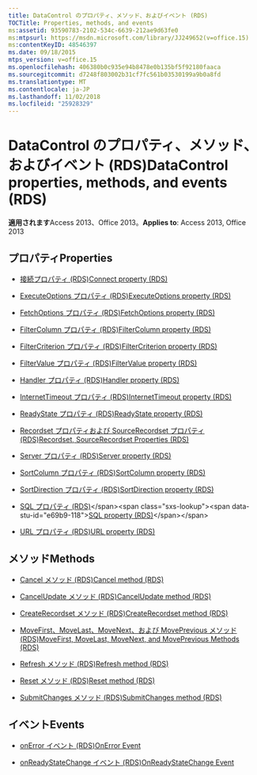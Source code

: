 ```yaml
---
title: DataControl のプロパティ、メソッド、およびイベント (RDS)
TOCTitle: Properties, methods, and events
ms:assetid: 93590783-2102-534c-6639-212ae9d63fe0
ms:mtpsurl: https://msdn.microsoft.com/library/JJ249652(v=office.15)
ms:contentKeyID: 48546397
ms.date: 09/18/2015
mtps_version: v=office.15
ms.openlocfilehash: 406380b0c935e94b8478e0b135bf5f92180faaca
ms.sourcegitcommit: d7248f803002b31cf7fc561b03530199a9b0a8fd
ms.translationtype: MT
ms.contentlocale: ja-JP
ms.lasthandoff: 11/02/2018
ms.locfileid: "25928329"
---
```

# <a name="datacontrol-properties-methods-and-events-rds"></a><span data-ttu-id="e69b9-102">DataControl のプロパティ、メソッド、およびイベント (RDS)</span><span class="sxs-lookup"><span data-stu-id="e69b9-102">DataControl properties, methods, and events (RDS)</span></span>

<span data-ttu-id="e69b9-103">**適用されます**Access 2013、Office 2013。</span><span class="sxs-lookup"><span data-stu-id="e69b9-103">**Applies to**: Access 2013, Office 2013</span></span>

## <a name="properties"></a><span data-ttu-id="e69b9-104">プロパティ</span><span class="sxs-lookup"><span data-stu-id="e69b9-104">Properties</span></span>

- [<span data-ttu-id="e69b9-105">接続プロパティ (RDS)</span><span class="sxs-lookup"><span data-stu-id="e69b9-105">Connect property (RDS)</span></span>](connect-property-rds.md)

- [<span data-ttu-id="e69b9-106">ExecuteOptions プロパティ (RDS)</span><span class="sxs-lookup"><span data-stu-id="e69b9-106">ExecuteOptions property (RDS)</span></span>](executeoptions-property-rds.md)

- [<span data-ttu-id="e69b9-107">FetchOptions プロパティ (RDS)</span><span class="sxs-lookup"><span data-stu-id="e69b9-107">FetchOptions property (RDS)</span></span>](fetchoptions-property-rds.md)

- [<span data-ttu-id="e69b9-108">FilterColumn プロパティ (RDS)</span><span class="sxs-lookup"><span data-stu-id="e69b9-108">FilterColumn property (RDS)</span></span>](filtercolumn-property-rds.md)

- [<span data-ttu-id="e69b9-109">FilterCriterion プロパティ (RDS)</span><span class="sxs-lookup"><span data-stu-id="e69b9-109">FilterCriterion property (RDS)</span></span>](filtercriterion-property-rds.md)

- [<span data-ttu-id="e69b9-110">FilterValue プロパティ (RDS)</span><span class="sxs-lookup"><span data-stu-id="e69b9-110">FilterValue property (RDS)</span></span>](filtervalue-property-rds.md)

- [<span data-ttu-id="e69b9-111">Handler プロパティ (RDS)</span><span class="sxs-lookup"><span data-stu-id="e69b9-111">Handler property (RDS)</span></span>](handler-property-rds.md)

- [<span data-ttu-id="e69b9-112">InternetTimeout プロパティ (RDS)</span><span class="sxs-lookup"><span data-stu-id="e69b9-112">InternetTimeout property (RDS)</span></span>](internettimeout-property-rds.md)

- [<span data-ttu-id="e69b9-113">ReadyState プロパティ (RDS)</span><span class="sxs-lookup"><span data-stu-id="e69b9-113">ReadyState property (RDS)</span></span>](readystate-property-rds.md)

- [<span data-ttu-id="e69b9-114">Recordset プロパティおよび SourceRecordset プロパティ (RDS)</span><span class="sxs-lookup"><span data-stu-id="e69b9-114">Recordset, SourceRecordset Properties (RDS)</span></span>](recordset-sourcerecordset-properties-rds.md)

- [<span data-ttu-id="e69b9-115">Server プロパティ (RDS)</span><span class="sxs-lookup"><span data-stu-id="e69b9-115">Server property (RDS)</span></span>](server-property-rds.md)

- [<span data-ttu-id="e69b9-116">SortColumn プロパティ (RDS)</span><span class="sxs-lookup"><span data-stu-id="e69b9-116">SortColumn property (RDS)</span></span>](sortcolumn-property-rds.md)

- [<span data-ttu-id="e69b9-117">SortDirection プロパティ (RDS)</span><span class="sxs-lookup"><span data-stu-id="e69b9-117">SortDirection property (RDS)</span></span>](sortdirection-property-rds.md)

- <span data-ttu-id="e69b9-118">[SQL プロパティ (RDS)](https://msdn.microsoft.com/library/jj248989\(v=office.15\))</span><span class="sxs-lookup"><span data-stu-id="e69b9-118">[SQL property (RDS)](https://msdn.microsoft.com/library/jj248989\(v=office.15\))</span></span>

- [<span data-ttu-id="e69b9-119">URL プロパティ (RDS)</span><span class="sxs-lookup"><span data-stu-id="e69b9-119">URL property (RDS)</span></span>](url-property-rds.md)

## <a name="methods"></a><span data-ttu-id="e69b9-120">メソッド</span><span class="sxs-lookup"><span data-stu-id="e69b9-120">Methods</span></span>

- [<span data-ttu-id="e69b9-121">Cancel メソッド (RDS)</span><span class="sxs-lookup"><span data-stu-id="e69b9-121">Cancel method (RDS)</span></span>](cancel-method-rds.md)

- [<span data-ttu-id="e69b9-122">CancelUpdate メソッド (RDS)</span><span class="sxs-lookup"><span data-stu-id="e69b9-122">CancelUpdate method (RDS)</span></span>](cancelupdate-method-rds.md)

- [<span data-ttu-id="e69b9-123">CreateRecordset メソッド (RDS)</span><span class="sxs-lookup"><span data-stu-id="e69b9-123">CreateRecordset method (RDS)</span></span>](createrecordset-method-rds.md)

- [<span data-ttu-id="e69b9-124">MoveFirst、MoveLast、MoveNext、および MovePrevious メソッド (RDS)</span><span class="sxs-lookup"><span data-stu-id="e69b9-124">MoveFirst, MoveLast, MoveNext, and MovePrevious Methods (RDS)</span></span>](movefirst-movelast-movenext-and-moveprevious-methods-rds.md)

- [<span data-ttu-id="e69b9-125">Refresh メソッド (RDS)</span><span class="sxs-lookup"><span data-stu-id="e69b9-125">Refresh method (RDS)</span></span>](refresh-method-rds.md)

- [<span data-ttu-id="e69b9-126">Reset メソッド (RDS)</span><span class="sxs-lookup"><span data-stu-id="e69b9-126">Reset method (RDS)</span></span>](reset-method-rds.md)

- [<span data-ttu-id="e69b9-127">SubmitChanges メソッド (RDS)</span><span class="sxs-lookup"><span data-stu-id="e69b9-127">SubmitChanges method (RDS)</span></span>](submitchanges-method-rds.md)

## <a name="events"></a><span data-ttu-id="e69b9-128">イベント</span><span class="sxs-lookup"><span data-stu-id="e69b9-128">Events</span></span>

- [<span data-ttu-id="e69b9-129">onError イベント (RDS)</span><span class="sxs-lookup"><span data-stu-id="e69b9-129">OnError Event</span></span>](onerror-event-rds.md)

- [<span data-ttu-id="e69b9-130">onReadyStateChange イベント (RDS)</span><span class="sxs-lookup"><span data-stu-id="e69b9-130">OnReadyStateChange Event</span></span>](onreadystatechange-event-rds.md)

